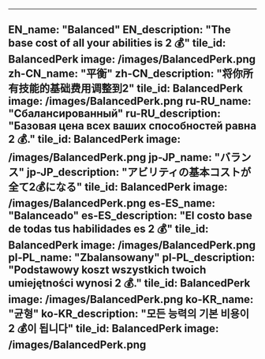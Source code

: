 ---

EN_name: "Balanced"
EN_description: "The base cost of all your abilities is 2 💰"
tile_id: BalancedPerk
image: /images/BalancedPerk.png
zh-CN_name: "平衡"
zh-CN_description: "将你所有技能的基础费用调整到2"
tile_id: BalancedPerk
image: /images/BalancedPerk.png
ru-RU_name: "Сбалансированный"
ru-RU_description: "Базовая цена всех ваших способностей равна 2 💰."
tile_id: BalancedPerk
image: /images/BalancedPerk.png
jp-JP_name: "バランス"
jp-JP_description: "アビリティの基本コストが全て2💰になる"
tile_id: BalancedPerk
image: /images/BalancedPerk.png
es-ES_name: "Balanceado"
es-ES_description: "El costo base de todas tus habilidades es 2 💰"
tile_id: BalancedPerk
image: /images/BalancedPerk.png
pl-PL_name: "Zbalansowany"
pl-PL_description: "Podstawowy koszt wszystkich twoich umiejętności wynosi 2 💰."
tile_id: BalancedPerk
image: /images/BalancedPerk.png
ko-KR_name: "균형"
ko-KR_description: "모든 능력의 기본 비용이 2 💰이 됩니다"
tile_id: BalancedPerk
image: /images/BalancedPerk.png
---